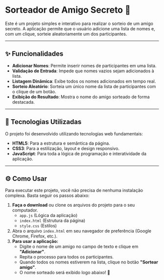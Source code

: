 # Sorteador de Amigo Secreto 🎁

Este é um projeto simples e interativo para realizar o sorteio de um amigo secreto. A aplicação permite que o usuário adicione uma lista de nomes e, com um clique, sorteie aleatoriamente um dos participantes.

---

## ✨ Funcionalidades

-   **Adicionar Nomes**: Permite inserir nomes de participantes em uma lista.
-   **Validação de Entrada**: Impede que nomes vazios sejam adicionados à lista.
-   **Listagem Dinâmica**: Exibe todos os nomes adicionados em tempo real.
-   **Sorteio Aleatório**: Sorteia um único nome da lista de participantes com o clique de um botão.
-   **Exibição do Resultado**: Mostra o nome do amigo sorteado de forma destacada.

---

## 🚀 Tecnologias Utilizadas

O projeto foi desenvolvido utilizando tecnologias web fundamentais:

-   **HTML5**: Para a estrutura e semântica da página.
-   **CSS3**: Para a estilização, layout e design responsivo.
-   **JavaScript**: Para toda a lógica de programação e interatividade da aplicação.

---

## ⚙️ Como Usar

Para executar este projeto, você não precisa de nenhuma instalação complexa. Basta seguir os passos abaixo:

1.  **Faça o download** ou clone os arquivos do projeto para o seu computador.
    -   `app.js` (Lógica da aplicação)
    -   `index.html` (Estrutura da página)
    -   `style.css` (Estilos)
2.  Abra o arquivo `index.html` em seu navegador de preferência (Google Chrome, Firefox, etc.).
3.  **Para usar a aplicação:**
    -   Digite o nome de um amigo no campo de texto e clique em **"Adicionar"**.
    -   Repita o processo para todos os participantes.
    -   Quando todos os nomes estiverem na lista, clique no botão **"Sortear amigo"**.
    -   O nome sorteado será exibido logo abaixo! 🎉
